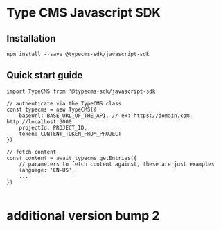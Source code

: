 # Type CMS Javascript SDK

## Installation

`npm install --save @typecms-sdk/javascript-sdk`

## Quick start guide

```
import TypeCMS from '@typecms-sdk/javascript-sdk'

// authenticate via the TypeCMS class
const typecms = new TypeCMS({
    baseUrl: BASE_URL_OF_THE_API, // ex: https://domain.com, http://localhost:3000
    projectId: PROJECT_ID,
    token: CONTENT_TOKEN_FROM_PROJECT
})

// fetch content
const content = await typecms.getEntries({
    // parameters to fetch content against, these are just examples
    language: 'EN-US',
    ...
})


```

# additional version bump 2
